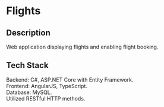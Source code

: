 # Flights
## Description
Web application displaying flights and enabling flight booking.
## Tech Stack
Backend: C#, ASP.NET Core with Entity Framework.
<br>Frontend: AngularJS, TypeScript.
<br>Database: MySQL.
<br>Utilized RESTful HTTP methods.
